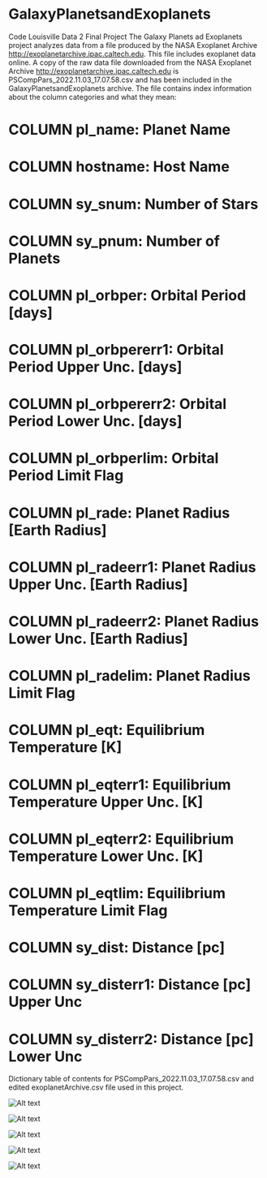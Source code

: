 # GalaxyPlanetsandExoplanets
 Code Louisville Data 2 Final Project
 The Galaxy Planets ad Exoplanets project analyzes data from a file produced by the NASA Exoplanet Archive  http://exoplanetarchive.ipac.caltech.edu. This file includes exoplanet data online. A copy of the raw data file downloaded from the NASA Exoplanet Archive  http://exoplanetarchive.ipac.caltech.edu is PSCompPars_2022.11.03_17.07.58.csv and has been included in the GalaxyPlanetsandExoplanets archive. The file contains index information about the column categories and what they mean:

 # COLUMN pl_name:        Planet Name
# COLUMN hostname:       Host Name
# COLUMN sy_snum:        Number of Stars
# COLUMN sy_pnum:        Number of Planets
# COLUMN pl_orbper:      Orbital Period [days]
# COLUMN pl_orbpererr1:  Orbital Period Upper Unc. [days]
# COLUMN pl_orbpererr2:  Orbital Period Lower Unc. [days]
# COLUMN pl_orbperlim:   Orbital Period Limit Flag
# COLUMN pl_rade:        Planet Radius [Earth Radius]
# COLUMN pl_radeerr1:    Planet Radius Upper Unc. [Earth Radius]
# COLUMN pl_radeerr2:    Planet Radius Lower Unc. [Earth Radius]
# COLUMN pl_radelim:     Planet Radius Limit Flag
# COLUMN pl_eqt:         Equilibrium Temperature [K]
# COLUMN pl_eqterr1:     Equilibrium Temperature Upper Unc. [K]
# COLUMN pl_eqterr2:     Equilibrium Temperature Lower Unc. [K]
# COLUMN pl_eqtlim:      Equilibrium Temperature Limit Flag
# COLUMN sy_dist:        Distance [pc]
# COLUMN sy_disterr1:    Distance [pc] Upper Unc
# COLUMN sy_disterr2:    Distance [pc] Lower Unc

Dictionary table of contents for PSCompPars_2022.11.03_17.07.58.csv and edited exoplanetArchive.csv file used in this project.

![Alt text]([https://file%2B.vscode-resource.vscode-cdn.net/c%3A/Users/Mx%20Digital%20Solutions/Desktop/Code%20Louisville/Python%20Data%20Analysis%20Course%202/GalaxyPlanetsandExoplanets/GalaxyPlanetsandExoplanets/System%20Composition%20Data%201.jpg?version%3D1668549581361](https://github.com/timothy7walker/GalaxyPlanetsandExoplanets/blob/main/System%20Composition%20Data.jpg))

![Alt text](https://file%2B.vscode-resource.vscode-cdn.net/c%3A/Users/Mx%20Digital%20Solutions/Desktop/Code%20Louisville/Python%20Data%20Analysis%20Course%202/GalaxyPlanetsandExoplanets/GalaxyPlanetsandExoplanets/System%20Composition%20Data%202.jpg?version%3D1668549613106)

![Alt text](../../../../../../../../C:/Users/Mx%20Digital%20Solutions/Desktop/Code%20Louisville/Python%20Data%20Analysis%20Course%202/GalaxyPlanetsandExoplanets/GalaxyPlanetsandExoplanets/System%20Composition%20Data%203.jpg)

![Alt text](../../../../../../../../C:/Users/Mx%20Digital%20Solutions/Desktop/Code%20Louisville/Python%20Data%20Analysis%20Course%202/GalaxyPlanetsandExoplanets/GalaxyPlanetsandExoplanets/System%20Composition%20Data%204.jpg)

![Alt text](../../../../../../../../C:/Users/Mx%20Digital%20Solutions/Desktop/Code%20Louisville/Python%20Data%20Analysis%20Course%202/GalaxyPlanetsandExoplanets/GalaxyPlanetsandExoplanets/System%20Composition%20Data.jpg)
